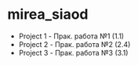 # mirea_siaod

- Project 1 - Прак. работа №1 (1.1)
- Project 2 - Прак. работа №2 (2.4)
- Project 3 - Прак. работа №3 (3.1)
